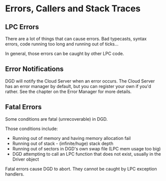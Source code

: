 # Errors, Callers and Stack Traces

## LPC Errors

There are a lot of things that can cause errors. Bad typecasts, syntax errors, code running too long and running out of ticks...

In general, those errors can be caught by other LPC code.

## Error Notifications

DGD will notify the Cloud Server when an error occurs. The Cloud Server has an error manager by default, but you can register your own if you'd rather. See the chapter on the Error Manager for more details.

## Fatal Errors

Some conditions are fatal (unrecoverable) in DGD.

Those conditions include:

* Running out of memory and having memory allocation fail
* Running out of stack - (infinite/huge) stack depth
* Running out of sectors in DGD's own swap file (LPC mem usage too big)
* DGD attempting to call an LPC function that does not exist, usually in the Driver object

Fatal errors cause DGD to abort. They cannot be caught by LPC exception handlers.
